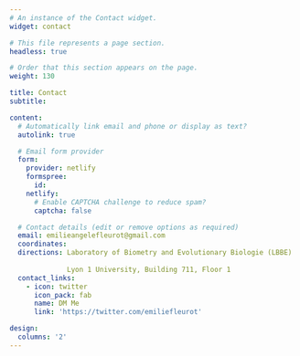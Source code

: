 ```yaml
---
# An instance of the Contact widget.
widget: contact

# This file represents a page section.
headless: true

# Order that this section appears on the page.
weight: 130

title: Contact
subtitle:

content:
  # Automatically link email and phone or display as text?
  autolink: true

  # Email form provider
  form:
    provider: netlify
    formspree:
      id:
    netlify:
      # Enable CAPTCHA challenge to reduce spam?
      captcha: false

  # Contact details (edit or remove options as required)
  email: emilieangelefleurot@gmail.com
  coordinates:
  directions: Laboratory of Biometry and Evolutionary Biologie (LBBE)
  
              Lyon 1 University, Building 711, Floor 1
  contact_links:
    - icon: twitter
      icon_pack: fab
      name: DM Me
      link: 'https://twitter.com/emiliefleurot'

design:
  columns: '2'
---
```

